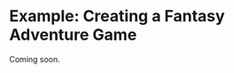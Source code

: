 # Example: Creating a Fantasy Adventure Game

Coming soon.
<!-- Say we want to use Elysia in a different way to the default setup. So instead of querying and searching data in Weaviate collections, we want Elysia to create and keep track of a fantasy tabletop RPG.  -->





<!-- Let's consider adding the example tool we created in [the tool construction overview](Customising/advanced_tool_construction.md#example-dealing-cards-randomly-from-a-deck-intermediate), which dealt a set of random cards from a possible five. The tool is called `DealCards`.
 -->
